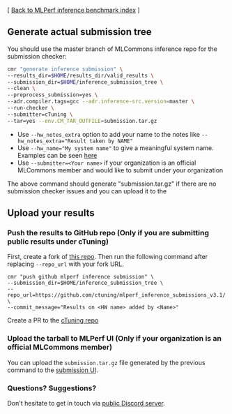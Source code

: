 [ [Back to MLPerf inference benchmark index](README.md) ]

## Generate actual submission tree

You should use the master branch of MLCommons inference repo for the submission checker:

```bash
cmr "generate inference submission" \
--results_dir=$HOME/results_dir/valid_results \
--submission_dir=$HOME/inference_submission_tree \
--clean \
--preprocess_submission=yes \
--adr.compiler.tags=gcc --adr.inference-src.version=master \
--run-checker \
--submitter=cTuning \
--tar=yes --env.CM_TAR_OUTFILE=submission.tar.gz
```

* Use `--hw_notes_extra` option to add your name to the notes like `--hw_notes_extra="Result taken by NAME" `
* Use `--hw_name="My system name"` to give a meaningful system name. Examples can be seen [here](https://github.com/mlcommons/inference_results_v3.0/tree/main/open/cTuning/systems)
* Use `--submitter=<Your name>` if your organization is an official MLCommons member and would like to submit under your organization

The above command should generate "submission.tar.gz" if there are no submission checker issues and you can upload it to the 

## Upload your results

### Push the results to GitHub repo (Only if you are submitting public results under cTuning)

First, create a fork of [this repo](https://github.com/ctuning/mlperf_inference_submissions_v3.1). 
Then run the following command after replacing `--repo_url` with your fork URL.

```
cmr "push github mlperf inference submission" \
--submission_dir=$HOME/inference_submission_tree \
--repo_url=https://github.com/ctuning/mlperf_inference_submissions_v3.1/ \
--commit_message="Results on <HW name> added by <Name>"
```

Create a PR to the [cTuning repo](https://github.com/ctuning/mlperf_inference_submissions_v3.1)

### Upload the tarball to MLPerf UI (Only if your organization is an official MLCommons member)

You can upload the `submission.tar.gz` file generated by the previous command to the [submission UI](https://submissions-ui.mlcommons.org/index).


### Questions? Suggestions?

Don't hesitate to get in touch via [public Discord server](https://discord.gg/JjWNWXKxwT).
